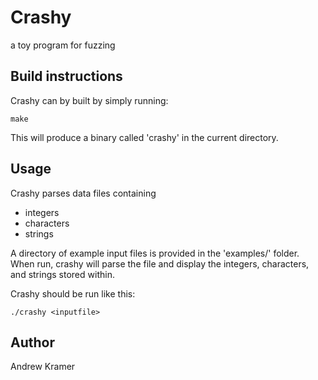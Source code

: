 
# Crashy
a toy program for fuzzing


## Build instructions

Crashy can by built by simply running:

	make

This will produce a binary called 'crashy'
in the current directory.


## Usage

Crashy parses data files containing

 * integers
 * characters
 * strings

A directory of example input files is
provided in the 'examples/' folder.
When run, crashy will parse the file
and display the integers, characters,
and strings stored within.

Crashy should be run like this:

	./crashy <inputfile>


## Author
Andrew Kramer

